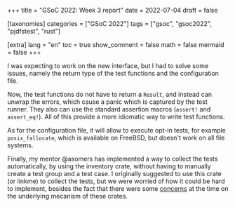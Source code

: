 +++
title = "GSoC 2022: Week 3 report"
date = 2022-07-04
draft = false

[taxonomies]
categories = ["GSoC 2022"]
tags = ["gsoc", "gsoc2022", "pjdfstest", "rust"]

[extra]
lang = "en"
toc = true
show_comment = false
math = false
mermaid = false
+++

I was expecting to work on the new interface, but I had to solve some
issues, namely the return type of the test functions and the
configuration file.

Now, the test functions do not have to return a `Result`, and instead can
unwrap the errors, which cause a panic which is captured by the test
runner. They also can use the standard assertion macros (`assert!` and
`assert_eq!`). All of this provide a more idiomatic way to write test
functions.

As for the configuration file, it will allow to execute opt-in tests,
for example `posix_fallocate`, which is available on FreeBSD, but doesn't
work on all file systems.

Finally, my mentor @asomers has implemented a way to collect the tests
automatically, by using the inventory crate, without having to manually
create a test group and a test case.
I originally suggested to use this crate (or linkme) to collect the
tests, but we were worried of how it could be hard to implement,
besides the fact that there were some [concerns] at the time on the
underlying mecanism of these crates.

[concerns]: https://github.com/rust-lang/rust/issues/47384#issuecomment-1022913071
